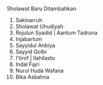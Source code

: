 Sholawat Baru Ditambahkan
1. Sakinarruh
2. Sholawat Uhudiyah
3. Rojulun Syadid | Aantum Tadruna
4. Injabartum
5. Sayyidul Anbiya
6. Sayyid Qolbi
7. I'tirof | Ilahilastu
8. Indal Fajri
9. Nurul Huda Wafana
10. Bika Asbahna
